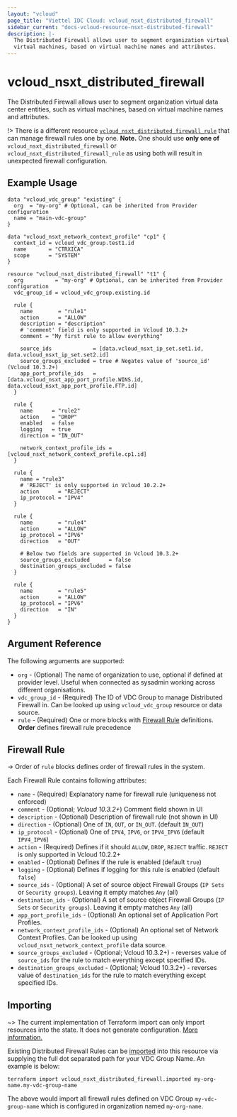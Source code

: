 ```yaml
---
layout: "vcloud"
page_title: "Viettel IDC Cloud: vcloud_nsxt_distributed_firewall"
sidebar_current: "docs-vcloud-resource-nsxt-distributed-firewall"
description: |-
  The Distributed Firewall allows user to segment organization virtual data center entities, such as
  virtual machines, based on virtual machine names and attributes. 
---
```


# vcloud\_nsxt\_distributed\_firewall

The Distributed Firewall allows user to segment organization virtual data center entities, such as
virtual machines, based on virtual machine names and attributes. 

!> There is a different resource
[`vcloud_nsxt_distributed_firewall_rule`](/providers/terraform-viettelidc/vcloud/latest/docs/resources/nsxt_distributed_firewall_rule)
that can manage firewall rules one by one. **Note.** One should use **only one of**
`vcloud_nsxt_distributed_firewall` or `vcloud_nsxt_distributed_firewall_rule` as using both will result in
unexpected firewall configuration.

## Example Usage

```hcl
data "vcloud_vdc_group" "existing" {
  org  = "my-org" # Optional, can be inherited from Provider configuration
  name = "main-vdc-group"
}

data "vcloud_nsxt_network_context_profile" "cp1" {
  context_id = vcloud_vdc_group.test1.id
  name       = "CTRXICA"
  scope      = "SYSTEM"
}

resource "vcloud_nsxt_distributed_firewall" "t1" {
  org          = "my-org" # Optional, can be inherited from Provider configuration
  vdc_group_id = vcloud_vdc_group.existing.id

  rule {
    name        = "rule1"
    action      = "ALLOW"
    description = "description"
    # 'comment' field is only supported in Vcloud 10.3.2+
    comment = "My first rule to allow everything"

    source_ids             = [data.vcloud_nsxt_ip_set.set1.id, data.vcloud_nsxt_ip_set.set2.id]
    source_groups_excluded = true # Negates value of 'source_id' (Vcloud 10.3.2+)
    app_port_profile_ids   = [data.vcloud_nsxt_app_port_profile.WINS.id, data.vcloud_nsxt_app_port_profile.FTP.id]
  }

  rule {
    name      = "rule2"
    action    = "DROP"
    enabled   = false
    logging   = true
    direction = "IN_OUT"

    network_context_profile_ids = [vcloud_nsxt_network_context_profile.cp1.id]
  }

  rule {
    name = "rule3"
    # 'REJECT' is only supported in Vcloud 10.2.2+
    action      = "REJECT"
    ip_protocol = "IPV4"
  }

  rule {
    name        = "rule4"
    action      = "ALLOW"
    ip_protocol = "IPV6"
    direction   = "OUT"

    # Below two fields are supported in Vcloud 10.3.2+
    source_groups_excluded      = false
    destination_groups_excluded = false
  }

  rule {
    name        = "rule5"
    action      = "ALLOW"
    ip_protocol = "IPV6"
    direction   = "IN"
  }
}
```

## Argument Reference

The following arguments are supported:

* `org` - (Optional) The name of organization to use, optional if defined at provider level. Useful
  when connected as sysadmin working across different organisations.
* `vdc_group_id` - (Required) The ID of VDC Group to manage Distributed Firewall in. Can be looked
  up using `vcloud_vdc_group` resource or data source.
* `rule` - (Required) One or more blocks with [Firewall Rule](#firewall-rule) definitions. **Order**
  defines firewall rule precedence

<a id="firewall-rule"></a>
## Firewall Rule

-> Order of `rule` blocks defines order of firewall rules in the system.

Each Firewall Rule contains following attributes:

* `name` - (Required) Explanatory name for firewall rule (uniqueness not enforced)
* `comment` - (Optional; *Vcloud 10.3.2+*) Comment field shown in UI
* `description` - (Optional) Description of firewall rule (not shown in UI)
* `direction` - (Optional) One of `IN`, `OUT`, or `IN_OUT`. (default `IN_OUT`)
* `ip_protocol` - (Optional) One of `IPV4`,  `IPV6`, or `IPV4_IPV6` (default `IPV4_IPV6`)
* `action` - (Required) Defines if it should `ALLOW`, `DROP`, `REJECT` traffic. `REJECT` is only
  supported in Vcloud 10.2.2+
* `enabled` - (Optional) Defines if the rule is enabled (default `true`)
* `logging` - (Optional) Defines if logging for this rule is enabled (default `false`)
* `source_ids` - (Optional) A set of source object Firewall Groups (`IP Sets` or `Security groups`).
Leaving it empty matches `Any` (all)
* `destination_ids` - (Optional) A set of source object Firewall Groups (`IP Sets` or `Security
groups`). Leaving it empty matches `Any` (all)
* `app_port_profile_ids` - (Optional) An optional set of Application Port Profiles.
* `network_context_profile_ids` - (Optional) An optional set of Network Context Profiles. Can be
  looked up using `vcloud_nsxt_network_context_profile` data source.
* `source_groups_excluded` - (Optional; Vcloud 10.3.2+) - reverses value of `source_ids` for the rule to
  match everything except specified IDs.
* `destination_groups_excluded` - (Optional; Vcloud 10.3.2+) - reverses value of `destination_ids` for
  the rule to match everything except specified IDs.

## Importing

~> The current implementation of Terraform import can only import resources into the state.
It does not generate configuration. [More information.](https://www.terraform.io/docs/import/)

Existing Distributed Firewall Rules can be [imported][docs-import] into this resource via supplying
the full dot separated path for your VDC Group Name. An example is below:

[docs-import]: https://www.terraform.io/docs/import/

```
terraform import vcloud_nsxt_distributed_firewall.imported my-org-name.my-vdc-group-name
```

The above would import all firewall rules defined on VDC Group `my-vdc-group-name` which is
configured in organization named `my-org-name`.